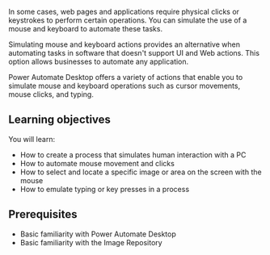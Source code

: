 In some cases, web pages and applications require physical clicks or keystrokes to perform certain operations. You can simulate the use of a mouse and keyboard to automate these tasks.

Simulating mouse and keyboard actions provides an alternative when automating tasks in software that doesn't support UI and Web actions. This option allows businesses to automate any application.

Power Automate Desktop offers a variety of actions that enable you to simulate mouse and keyboard operations such as cursor movements, mouse clicks, and typing.

## Learning objectives
You will learn:
* How to create a process that simulates human interaction with a PC
* How to automate mouse movement and clicks
* How to select and locate a specific image or area on the screen with the mouse
* How to emulate typing or key presses in a process

## Prerequisites
* Basic familiarity with Power Automate Desktop
* Basic familiarity with the Image Repository
